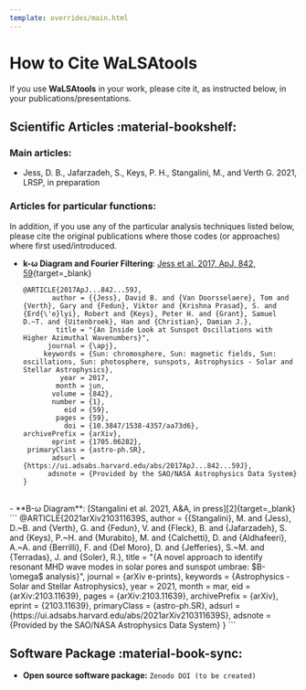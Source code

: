 ```yaml
---
template: overrides/main.html
---
```


# How to Cite WaLSAtools

If you use **WaLSAtools** in your work, please cite it, as instructed below, in your publications/presentations.

## Scientific Articles :material-bookshelf:

### Main articles:

- Jess, D. B., Jafarzadeh, S., Keys, P. H., Stangalini, M., and Verth G. 2021, LRSP, in preparation

### Articles for particular functions:

In addition, if you use any of the particular analysis techniques listed below, please cite the original publications where those codes (or approaches) where first used/introduced.

- **k-&#969; Diagram and Fourier Filtering**: [Jess et al. 2017, ApJ, 842, 59][1]{target=_blank}
  ```
  @ARTICLE{2017ApJ...842...59J,
         author = {{Jess}, David B. and {Van Doorsselaere}, Tom and {Verth}, Gary and {Fedun}, Viktor and {Krishna Prasad}, S. and {Erd{\'e}lyi}, Robert and {Keys}, Peter H. and {Grant}, Samuel D.~T. and {Uitenbroek}, Han and {Christian}, Damian J.},
          title = "{An Inside Look at Sunspot Oscillations with Higher Azimuthal Wavenumbers}",
        journal = {\apj},
       keywords = {Sun: chromosphere, Sun: magnetic fields, Sun: oscillations, Sun: photosphere, sunspots, Astrophysics - Solar and Stellar Astrophysics},
           year = 2017,
          month = jun,
         volume = {842},
         number = {1},
            eid = {59},
          pages = {59},
            doi = {10.3847/1538-4357/aa73d6},
  archivePrefix = {arXiv},
         eprint = {1705.06282},
   primaryClass = {astro-ph.SR},
         adsurl = {https://ui.adsabs.harvard.edu/abs/2017ApJ...842...59J},
        adsnote = {Provided by the SAO/NASA Astrophysics Data System}
  }
  ```
<br>
- **B-&#969; Diagram**: [Stangalini et al. 2021, A&A, in press][2]{target=_blank}
  ```
  @ARTICLE{2021arXiv210311639S,
         author = {{Stangalini}, M. and {Jess}, D.~B. and {Verth}, G. and {Fedun}, V. and {Fleck}, B. and {Jafarzadeh}, S. and {Keys}, P.~H. and {Murabito}, M. and {Calchetti}, D. and {Aldhafeeri}, A.~A. and {Berrilli}, F. and {Del Moro}, D. and {Jefferies}, S.~M. and {Terradas}, J. and {Soler}, R.},
          title = "{A novel approach to identify resonant MHD wave modes in solar pores and sunspot umbrae: $B-\omega$ analysis}",
        journal = {arXiv e-prints},
       keywords = {Astrophysics - Solar and Stellar Astrophysics},
           year = 2021,
          month = mar,
            eid = {arXiv:2103.11639},
          pages = {arXiv:2103.11639},
  archivePrefix = {arXiv},
         eprint = {2103.11639},
   primaryClass = {astro-ph.SR},
         adsurl = {https://ui.adsabs.harvard.edu/abs/2021arXiv210311639S},
        adsnote = {Provided by the SAO/NASA Astrophysics Data System}
  }
  ``` 

## Software Package :material-book-sync:

- **Open source software package:** `Zenodo DOI (to be created)`

  [1]: http://adsabs.harvard.edu/abs/2017ApJ...842...59J
  [2]: https://ui.adsabs.harvard.edu/abs/2021arXiv210311639S

<br>
